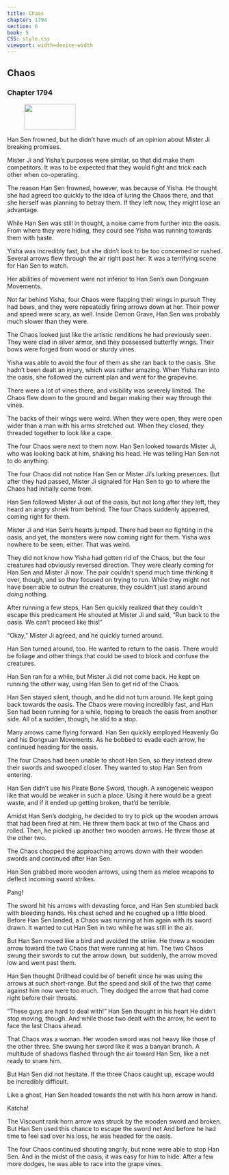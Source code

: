 ```yaml
---
title: Chaos
chapter: 1794
section: 6
book: 5
CSS: style.css
viewport: width=device-width
---
```


## Chaos

### Chapter 1794

<figure>
	<img src="../Images/gem.gif" alt="" id="gem" width="120" height="60" />
</figure>

Han Sen frowned, but he didn’t have much of an opinion about Mister Ji breaking promises.

Mister Ji and Yisha’s purposes were similar, so that did make them competitors. It was to be expected that they would fight and trick each other when co-operating.

The reason Han Sen frowned, however, was because of Yisha. He thought she had agreed too quickly to the idea of luring the Chaos there, and that she herself was planning to betray them. If they left now, they might lose an advantage.

While Han Sen was still in thought, a noise came from further into the oasis. From where they were hiding, they could see Yisha was running towards them with haste.

Yisha was incredibly fast, but she didn’t look to be too concerned or rushed. Several arrows flew through the air right past her. It was a terrifying scene for Han Sen to watch.

Her abilities of movement were not inferior to Han Sen’s own Dongxuan Movements.

Not far behind Yisha, four Chaos were flapping their wings in pursuit They had bows, and they were repeatedly firing arrows down at her. Their power and speed were scary, as well. Inside Demon Grave, Han Sen was probably much slower than they were.

The Chaos looked just like the artistic renditions he had previously seen. They were clad in silver armor, and they possessed butterfly wings. Their bows were forged from wood or sturdy vines.

Yisha was able to avoid the four of them as she ran back to the oasis. She hadn’t been dealt an injury, which was rather amazing. When Yisha ran into the oasis, she followed the current plan and went for the grapevine.

There were a lot of vines there, and visibility was severely limited. The Chaos flew down to the ground and began making their way through the vines.

The backs of their wings were weird. When they were open, they were open wider than a man with his arms stretched out. When they closed, they threaded together to look like a cape.

The four Chaos were next to them now. Han Sen looked towards Mister Ji, who was looking back at him, shaking his head. He was telling Han Sen not to do anything.

The four Chaos did not notice Han Sen or Mister Ji’s lurking presences. But after they had passed, Mister Ji signaled for Han Sen to go to where the Chaos had initially come from.

Han Sen followed Mister Ji out of the oasis, but not long after they left, they heard an angry shriek from behind. The four Chaos suddenly appeared, coming right for them.

Mister Ji and Han Sen’s hearts jumped. There had been no fighting in the oasis, and yet, the monsters were now coming right for them. Yisha was nowhere to be seen, either. That was weird.

They did not know how Yisha had gotten rid of the Chaos, but the four creatures had obviously reversed direction. They were clearly coming for Han Sen and Mister Ji now. The pair couldn’t spend much time thinking it over, though, and so they focused on trying to run. While they might not have been able to outrun the creatures, they couldn’t just stand around doing nothing.

After running a few steps, Han Sen quickly realized that they couldn’t escape this predicament He shouted at Mister Ji and said, “Run back to the oasis. We can’t proceed like this!”

“Okay,” Mister Ji agreed, and he quickly turned around.

Han Sen turned around, too. He wanted to return to the oasis. There would be foliage and other things that could be used to block and confuse the creatures.

Han Sen ran for a while, but Mister Ji did not come back. He kept on running the other way, using Han Sen to get rid of the Chaos.

Han Sen stayed silent, though, and he did not turn around. He kept going back towards the oasis. The Chaos were moving incredibly fast, and Han Sen had been running for a while, hoping to breach the oasis from another side. All of a sudden, though, he slid to a stop.

Many arrows came flying forward. Han Sen quickly employed Heavenly Go and his Dongxuan Movements. As he bobbed to evade each arrow, he continued heading for the oasis.

The four Chaos had been unable to shoot Han Sen, so they instead drew their swords and swooped closer. They wanted to stop Han Sen from entering.

Han Sen didn’t use his Pirate Bone Sword, though. A xenogeneic weapon like that would be weaker in such a place. Using it here would be a great waste, and if it ended up getting broken, that’d be terrible.

Amidst Han Sen’s dodging, he decided to try to pick up the wooden arrows that had been fired at him. He threw them back at two of the Chaos and rolled. Then, he picked up another two wooden arrows. He threw those at the other two.

The Chaos chopped the approaching arrows down with their wooden swords and continued after Han Sen.

Han Sen grabbed more wooden arrows, using them as melee weapons to deflect incoming sword strikes.

Pang!

The sword hit his arrows with devasting force, and Han Sen stumbled back with bleeding hands. His chest ached and he coughed up a little blood. Before Han Sen landed, a Chaos was running at him again with its sword drawn. It wanted to cut Han Sen in two while he was still in the air.

But Han Sen moved like a bird and avoided the strike. He threw a wooden arrow toward the two Chaos that were running at him. The two Chaos swung their swords to cut the arrow down, but suddenly, the arrow moved low and went past them.

Han Sen thought Drillhead could be of benefit since he was using the arrows at such short-range. But the speed and skill of the two that came against him now were too much. They dodged the arrow that had come right before their throats.

“These guys are hard to deal with!” Han Sen thought in his heart He didn’t stop moving, though. And while those two dealt with the arrow, he went to face the last Chaos ahead.

That Chaos was a woman. Her wooden sword was not heavy like those of the other three. She swung her sword like it was a banyan branch. A multitude of shadows flashed through the air toward Han Sen, like a net ready to snare him.

But Han Sen did not hesitate. If the three Chaos caught up, escape would be incredibly difficult.

Like a ghost, Han Sen headed towards the net with his horn arrow in hand.

Katcha!

The Viscount rank horn arrow was struck by the wooden sword and broken. But Han Sen used this chance to escape the sword net And before he had time to feel sad over his loss, he was headed for the oasis.

The four Chaos continued shouting angrily, but none were able to stop Han Sen. And in the midst of the oasis, it was easy for him to hide. After a few more dodges, he was able to race into the grape vines.